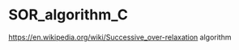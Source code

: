 SOR_algorithm_C
===============

https://en.wikipedia.org/wiki/Successive_over-relaxation algorithm
